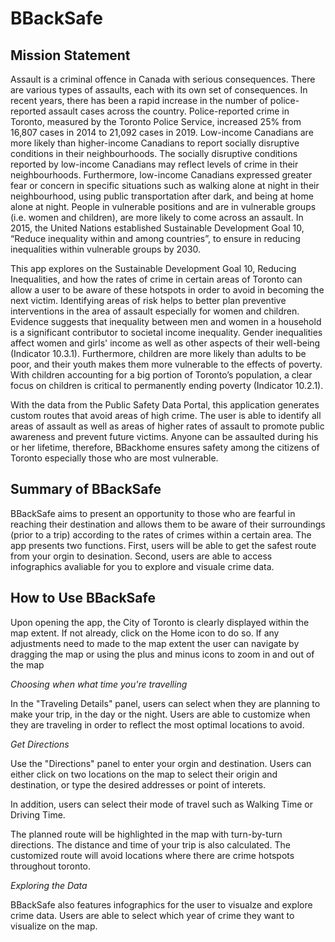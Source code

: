 # BBackSafe

## Mission Statement

Assault is a criminal offence in Canada with serious consequences. There are various types of assaults, each with its own set of consequences. In recent years, there has been a rapid increase in the number of police-reported assault cases across the country. Police-reported crime in Toronto, measured by the Toronto Police Service, increased 25% from 16,807 cases in 2014 to 21,092 cases in 2019. Low-income Canadians are more likely than higher-income Canadians to report socially disruptive conditions in their neighbourhoods. The socially disruptive conditions reported by low-income Canadians may reflect levels of crime in their neighbourhoods. Furthermore, low-income Canadians expressed greater fear or concern in specific situations such as walking alone at night in their neighbourhood, using public transportation after dark, and being at home alone at night. People in vulnerable positions and are in vulnerable groups (i.e. women and children), are more likely to come across an assault. In 2015, the United Nations established Sustainable Development Goal 10, “Reduce inequality within and among countries”, to ensure in reducing inequalities within vulnerable groups by 2030. 

This app explores on the Sustainable Development Goal 10, Reducing Inequalities, and how the rates of crime in certain areas of Toronto can allow a user to be aware of these hotspots in order to avoid in becoming the next victim. Identifying areas of risk helps to better plan preventive interventions in the area of assault especially for women and children. Evidence suggests that inequality between men and women in a household is a significant contributor to societal income inequality. Gender inequalities affect women and girls' income as well as other aspects of their well-being (Indicator 10.3.1). Furthermore, children are more likely than adults to be poor, and their youth makes them more vulnerable to the effects of poverty. With children accounting for a big portion of Toronto’s population, a clear focus on children is critical to permanently ending poverty (Indicator 10.2.1). 

With the data from the Public Safety Data Portal, this application generates custom routes that avoid areas of high crime. The user is able to identify all areas of assault as well as areas of higher rates of assault to promote public awareness and prevent future victims. Anyone can be assaulted during his or her lifetime, therefore, BBackhome ensures safety among the citizens of Toronto especially those who are most vulnerable. 

## Summary of BBackSafe

BBackSafe aims to present an opportunity to those who are fearful in reaching their destination and allows them to be aware of their surroundings (prior to a trip) according to the rates of crimes within a certain area. The app presents two functions. First, users will be able to get the safest route from your orgin to desination. Second, users are able to access infographics avaliable for you to explore and visuale crime data.

## How to Use BBackSafe

Upon opening the app, the City of Toronto is clearly displayed within the map extent. If not already, click on the Home icon to do so. If any adjustments need to made to the map extent the user can navigate by dragging the map or using the plus and minus icons to zoom in and out of the map

*Choosing when what time you're travelling*

In the "Traveling Details" panel, users can select when they are planning to make your trip, in the day or the night. Users are able to customize when they are traveling in order to reflect the most optimal locations to avoid.

*Get Directions*

Use the "Directions" panel to enter your orgin and destination. Users can either click on two locations on the map to select their origin and destination, or type the desired addresses or point of interets. 

In addition, users can select their mode of travel such as Walking Time or Driving Time.

The planned route will be highlighted in the map with turn-by-turn directions. The distance and time of your trip is also calculated. The customized route will avoid locations where there are crime hotspots throughout toronto.

*Exploring the Data*

BBackSafe also features infographics for the user to visualze and explore crime data. Users are able to select which year of crime they want to visualize on the map.
